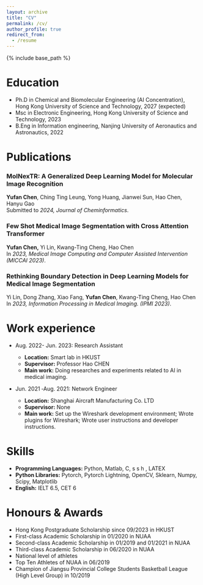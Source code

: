 ```yaml
---
layout: archive
title: "CV"
permalink: /cv/
author_profile: true
redirect_from:
  - /resume
---
```


{% include base_path %}

Education
======
* Ph.D in Chemical and Biomolecular Engineering (AI Concentration), Hong Kong University of Science and Technology, 2027 (expected)
* Msc in Electronic Engineering, Hong Kong University of Science and Technology, 2023
* B.Eng in Information engineering, Nanjing University of Aeronautics and Astronautics, 2022

Publications
======
### MolNexTR: A Generalized Deep Learning Model for Molecular Image Recognition
**Yufan Chen**, Ching Ting Leung, Yong Huang, Jianwei Sun, Hao Chen, Hanyu Gao  
Submitted to *2024, Journal of Cheminformatics*.

### Few Shot Medical Image Segmentation with Cross Attention Transformer
**Yufan Chen,** Yi Lin, Kwang-Ting Cheng, Hao Chen  
In *2023, Medical Image Computing and Computer Assisted Intervention (MICCAI 2023)*.

### Rethinking Boundary Detection in Deep Learning Models for Medical Image Segmentation
Yi Lin, Dong Zhang, Xiao Fang, **Yufan Chen**, Kwang-Ting Cheng, Hao Chen  
In *2023, Information Processing in Medical Imaging. (IPMI 2023)*.
  
Work experience
======
* Aug. 2022- Jun. 2023: Research Assistant
  * **Location:** Smart lab in HKUST
  * **Supervisor:** Professor Hao CHEN
  * **Main work:** Doing researches and experiments related to AI in medical imaging.

* Jun. 2021 ‑Aug. 2021: Network Engineer
  * **Location:** Shanghai Aircraft Manufacturing Co. LTD
  * **Supervisor:** None
  * **Main work:** Set up the Wireshark development environment; Wrote plugins for Wireshark; Wrote user instructions and developer instructions.

Skills
======
* **Programming Languages:** Python, Matlab, C, s s h , LATEX
* **Python Libraries:** Pytorch, Pytorch Lightning, OpenCV, Sklearn, Numpy, Scipy, Matplotlib
* **English:** IELT 6.5, CET 6

Honours & Awards
======
*  Hong Kong Postgraduate Scholarship since 09/2023 in HKUST
*  First-class Academic Scholarship in 01/2020 in NUAA
*  Second-class Academic Scholarship in 01/2019 and 01/2021 in NUAA
*  Third-class Academic Scholarship in 06/2020 in NUAA
* National level of athletes
* Top Ten Athletes of NUAA in 06/2019
* Champion of Jiangsu Provincial College Students Basketball League (High Level Group) in 10/2019
  

